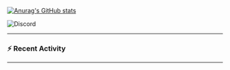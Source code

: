 [![Anurag's GitHub stats](https://github-readme-stats-delta-ivory.vercel.app/api?username=flexinup)](https://github.com/flexinup/github-readme-stats)

<!--<img src="https://apple-music-readme-rose.vercel.app/.vercel.app/?">-->

![Discord](https://img.shields.io/badge/Discord-%235865F2.svg?style=for-the-badge&logo=discord&logoColor=white)

---

### :zap: Recent Activity

<!--START_SECTION:activity-->

<!--END_SECTION:activity-->

---

